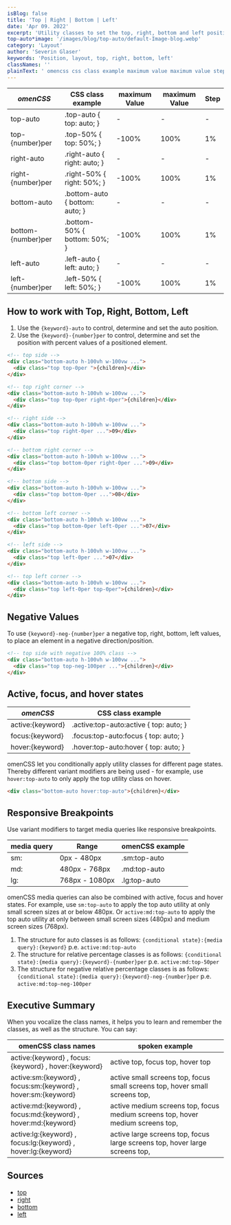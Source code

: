 ```yaml
---
isBlog: false
title: 'Top | Right | Bottom | Left'
date: 'Apr 09. 2022'
excerpt: 'Utility classes to set the top, right, bottom and left positions.'
top-auto*image: '/images/blog/top-auto/default-Image-blog.webp'
category: 'Layout'
author: 'Severin Glaser'
keywords: 'Position, layout, top, right, bottom, left'
classNames: ''
plainText: ' omencss css class example maximum value maximum value step top-auto top-auto top: auto; top number per top-50% top: 50%; -100% 100% 1% right-auto right-auto right: auto; right number per right-50% right: 50%; -100% 100% 1% bottom-auto bottom-auto bottom: auto; bottom number per bottom-50% bottom: 50%; -100% 100% 1% left-auto left-auto left: auto; left number per left-50% left: 50%; -100% 100% 1% how to work with top right bottom left 1 use the ` keyword -auto` to control determine and set the auto position 2 use the ` keyword number per` to control determine and set the position with percent values of a positioned element  negative values to use ` keyword -neg number per` a negative top right bottom left values to place an element in a negative direction position  active focus and hover states omencss css class example active: keyword active :top-auto:active top: auto; focus: keyword focus :top-auto:focus top: auto; hover: keyword hover :top-auto:hover top: auto; omencss let you conditionally apply utility classes for different page states thereby different variant modifiers are being used for example use `hover:top-auto` to only apply the top utility class on hover  responsive breakpoints use variant modifiers to target media queries like responsive breakpoints media query range omencss example sm: 0px 480px sm:top-auto md: 480px 768px md:top-auto lg: 768px 1080px lg:top-auto omencss media queries can also be combined with active focus and hover states for example use `sm:top-auto` to apply the top auto utility at only small screen sizes at or below 480px or `active:md:top-auto` to apply the top auto utility at only between small screen sizes 480px and medium screen sizes 768px 1 the structure for auto classes is as follows: ` conditional state : media query : keyword ` p e `active:md:top-auto` 1 the structure for relative percentage classes is as follows: ` conditional state : media query : keyword number per` p e `active:md:top-50per` 1 the structure for negative relative percentage classes is as follows: ` conditional state : media query : keyword -neg number per` p e `active:md:top-neg-100per` executive summary when you vocalize the class names it helps you to learn and remember the classes as well as the structure you can say: omencss class names spoken example active: keyword focus: keyword hover: keyword active top focus top hover top active:sm: keyword focus:sm: keyword hover:sm: keyword active small screens top focus small screens top hover small screens top active:md: keyword focus:md: keyword hover:md: keyword active medium screens top focus medium screens top hover medium screens top active:lg: keyword focus:lg: keyword hover:lg: keyword active large screens top focus large screens top hover large screens top sources top https: developer mozilla org en-us docs web css top right https: developer mozilla org en-us docs web css right bottom https: developer mozilla org en-us docs web css bottom left https: developer mozilla org en-us docs web css left '
---
```


| _omenCSS_          | CSS class example              | maximum Value | maximum Value | Step |
| ------------------ | ------------------------------ | ------------- | ------------- | ---- |
| top-auto           | .top-auto { top: auto; }       | -             | -             | -    |
| top-{number}per    | .top-50% { top: 50%; }         | -100%         | 100%          | 1%   |
| right-auto         | .right-auto { right: auto; }   | -             | -             | -    |
| right-{number}per  | .right-50% { right: 50%; }     | -100%         | 100%          | 1%   |
| bottom-auto        | .bottom-auto { bottom: auto; } | -             | -             | -    |
| bottom-{number}per | .bottom-50% { bottom: 50%; }   | -100%         | 100%          | 1%   |
| left-auto          | .left-auto { left: auto; }     | -             | -             | -    |
| left-{number}per   | .left-50% { left: 50%; }       | -100%         | 100%          | 1%   |

## How to work with Top, Right, Bottom, Left

1. Use the `{keyword}-auto` to control, determine and set the auto position.
2. Use the `{keyword}-{number}per` to control, determine and set the position with percent values of a positioned element.

```html
<!-- top side -->
<div class="bottom-auto h-100vh w-100vw ...">
  <div class="top top-0per ">{children}</div>
</div>

<!-- top right corner -->
<div class="bottom-auto h-100vh w-100vw ...">
  <div class="top top-0per right-0per">{children}</div>
</div>

<!-- right side -->
<div class="bottom-auto h-100vh w-100vw ...">
  <div class="top right-0per ...">09</div>
</div>

<!-- bottom right corner -->
<div class="bottom-auto h-100vh w-100vw ...">
  <div class="top bottom-0per right-0per ...">09</div>
</div>

<!-- bottom side -->
<div class="bottom-auto h-100vh w-100vw ...">
  <div class="top bottom-0per ...">08</div>
</div>

<!-- bottom left corner -->
<div class="bottom-auto h-100vh w-100vw ...">
  <div class="top bottom-0per left-0per ...">07</div>
</div>

<!-- left side -->
<div class="bottom-auto h-100vh w-100vw ...">
  <div class="top left-0per ...">07</div>
</div>

<!-- top left corner -->
<div class="bottom-auto h-100vh w-100vw ...">
  <div class="top left-0per top-0per">{children}</div>
</div>
```

## Negative Values

To use `{keyword}-neg-{number}per` a negative top, right, bottom, left values, to place an element in a negative direction/position.

```html
<!-- top side with negative 100% class -->
<div class="bottom-auto h-100vh w-100vw ...">
  <div class="top top-neg-100per ...">{children}</div>
</div>
```

## Active, focus, and hover states

| _omenCSS_        | CSS class example                       |
| ---------------- | --------------------------------------- |
| active:{keyword} | .active\:top-auto:active { top: auto; } |
| focus:{keyword}  | .focus\:top-auto:focus { top: auto; }   |
| hover:{keyword}  | .hover\:top-auto:hover { top: auto; }   |

omenCSS let you conditionally apply utility classes for different page states. Thereby different variant modifiers are being used - for example, use `hover:top-auto` to only apply the top utility class on hover.

```html
<div class="bottom-auto hover:top-auto">{children}</div>
```

## Responsive Breakpoints

Use variant modifiers to target media queries like responsive breakpoints.

| media query | Range          | omenCSS example |
| ----------- | -------------- | --------------- |
| sm:         | 0px - 480px    | .sm:top-auto    |
| md:         | 480px - 768px  | .md:top-auto    |
| lg:         | 768px - 1080px | .lg:top-auto    |

omenCSS media queries can also be combined with active, focus and hover states. For example, use `sm:top-auto` to apply the top auto utility at only small screen sizes at or below 480px. Or `active:md:top-auto` to apply the top auto utility at only between small screen sizes (480px) and medium screen sizes (768px).

1. The structure for auto classes is as follows: `{conditional state}:{media query}:{keyword}` p.e. `active:md:top-auto`
1. The structure for relative percentage classes is as follows: `{conditional state}:{media query}:{keyword}-{number}per` p.e. `active:md:top-50per`
1. The structure for negative relative percentage classes is as follows: `{conditional state}:{media query}:{keyword}-neg-{number}per` p.e. `active:md:top-neg-100per`

## Executive Summary

When you vocalize the class names, it helps you to learn and remember the classes, as well as the structure. You can say:

| omenCSS class names                                           | spoken example                                                                 |
| ------------------------------------------------------------- | ------------------------------------------------------------------------------ |
| active:{keyword} , focus:{keyword} , hover:{keyword}          | active top, focus top, hover top                                               |
| active:sm:{keyword} , focus:sm:{keyword} , hover:sm:{keyword} | active small screens top, focus small screens top, hover small screens top,    |
| active:md:{keyword} , focus:md:{keyword} , hover:md:{keyword} | active medium screens top, focus medium screens top, hover medium screens top, |
| active:lg:{keyword} , focus:lg:{keyword} , hover:lg:{keyword} | active large screens top, focus large screens top, hover large screens top,    |

## Sources

- [top](https://developer.mozilla.org/en-US/docs/Web/CSS/top)
- [right](https://developer.mozilla.org/en-US/docs/Web/CSS/right)
- [bottom](https://developer.mozilla.org/en-US/docs/Web/CSS/bottom)
- [left](https://developer.mozilla.org/en-US/docs/Web/CSS/left)
